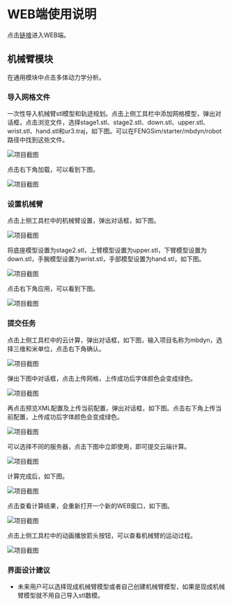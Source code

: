 # WEB端使用说明

点击[链接](https://run-web-app.pre-env.cae001.com/projects)进入WEB端。

## 机械臂模块

在通用模块中点击多体动力学分析。

### 导入网格文件

一次性导入机械臂stl模型和轨迹规划。点击上侧工具栏中添加网格模型，弹出对话框，点击浏览文件，选择stage1.stl、stage2.stl、down.stl、upper.stl、wrist.stl、hand.stl和ur3.traj，如下图。可以在FENGSim/starter/mbdyn/robot路径中找到这些文件。

![项目截图](./fig/mbdyn/1.png)

点击右下角加载，可以看到下图。

![项目截图](./fig/mbdyn/2.png)

### 设置机械臂

点击上侧工具栏中的机械臂设置，弹出对话框，如下图。

![项目截图](./fig/mbdyn/3.png)

将底座模型设置为stage2.stl，上臂模型设置为upper.stl，下臂模型设置为down.stl，手腕模型设置为wrist.stl，手部模型设置为hand.stl，如下图。

![项目截图](./fig/mbdyn/4.png)

点击右下角应用，可以看到下图。

![项目截图](./fig/mbdyn/5.png)

### 提交任务

点击上侧工具栏中的云计算，弹出对话框，如下图，输入项目名称为mbdyn，选择三维和米单位，点击右下角确认。

![项目截图](./fig/mbdyn/6.png)

弹出下图中对话框，点击上传网格，上传成功后字体颜色会变成绿色。

![项目截图](./fig/mbdyn/7.png)

再点击预览XML配置及上传当前配置，弹出对话框，如下图。点击右下角上传当前配置，上传成功后字体颜色会变成绿色。

![项目截图](./fig/mbdyn/8.png)

可以选择不同的服务器，点击下图中立即使用，即可提交云端计算。

![项目截图](./fig/mbdyn/9.png)

计算完成后，如下图。

![项目截图](./fig/mbdyn/10.png)

点击查看计算结果，会重新打开一个新的WEB窗口，如下图。

![项目截图](./fig/mbdyn/11.png)

点击上侧工具栏中的动画播放箭头按钮，可以查看机械臂的运动过程。

![项目截图](./fig/mbdyn/12.gif)

### 界面设计建议

* 未来用户可以选择现成机械臂模型或者自己创建机械臂模型，如果是现成机械臂模型就不用自己导入stl数模。
